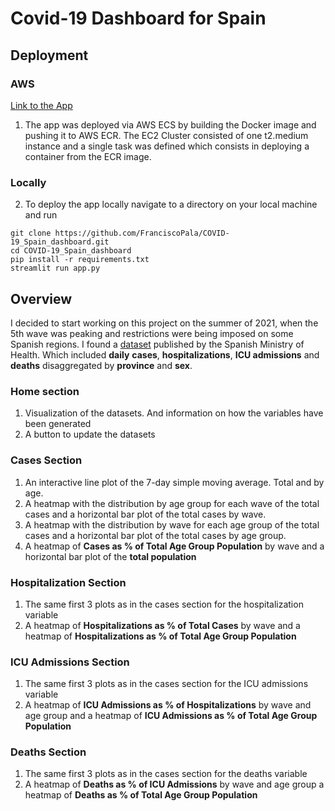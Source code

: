 # Covid-19 Dashboard for Spain
## Deployment
### AWS
<a href="https://ec2-34-244-246-110.eu-west-1.compute.amazonaws.com:8501">Link to the App</a>
1. The app was deployed via AWS ECS by building the Docker image and pushing it to AWS ECR. The EC2 Cluster consisted of one t2.medium instance and a single task was defined which consists in deploying a container from the ECR image.
### Locally 
2. To deploy the app locally navigate to a directory on your local machine and run
```
git clone https://github.com/FranciscoPala/COVID-19_Spain_dashboard.git
cd COVID-19_Spain_dashboard
pip install -r requirements.txt
streamlit run app.py
```
## Overview
I decided to start working on this project on the summer of 2021, when the 5th wave was peaking and restrictions were being imposed on some Spanish regions. I found a [dataset](https://cnecovid.isciii.es/covid19/) published by the Spanish Ministry of Health. Which included **daily** **cases**, **hospitalizations**, **ICU admissions** and **deaths** disaggregated by **province** and **sex**.  
### Home section
1. Visualization of the datasets. And information on how the variables have been generated
1. A button to update the datasets
### Cases Section
1. An interactive line plot of the 7-day simple moving average. Total and by age.
2. A heatmap with the distribution by age group for each wave of the total cases and a horizontal bar plot of the total cases by wave.
3. A heatmap with the distribution by wave for each age group of the total cases and a horizontal bar plot of the total cases by age group.
4. A heatmap of **Cases as % of Total Age Group Population** by wave and a horizontal bar plot of the **total population**
### Hospitalization Section
1. The same first 3 plots as in the cases section for the hospitalization variable
1. A heatmap of **Hospitalizations as % of Total Cases** by wave and a heatmap of **Hospitalizations as % of Total Age Group Population**
### ICU Admissions Section
1. The same first 3 plots as in the cases section for the ICU admissions variable
1. A heatmap of **ICU Admissions as % of Hospitalizations** by wave and age group and a heatmap of **ICU Admissions as % of Total Age Group Population**
### Deaths Section 
1. The same first 3 plots as in the cases section for the deaths variable
1. A heatmap of **Deaths as % of ICU Admissions** by wave and age group a heatmap of **Deaths as % of Total Age Group Population**
